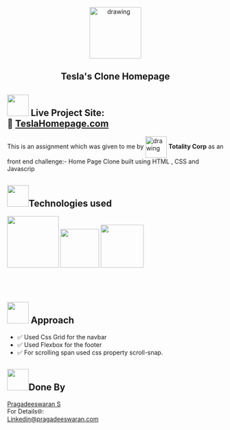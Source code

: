 
<div align="center">
<img src="https://www.carlogos.org/car-logos/tesla-logo-2200x2800.png"  align="center" alt="drawing" width="120" />
  <h2 align="center"> Tesla's Clone Homepage <br></h2>
</div> 
<div>
<h2><img src="https://raw.githubusercontent.com/Tarikul-Islam-Anik/Animated-Fluent-Emojis/master/Emojis/Travel%20and%20places/Rocket.png" width="50px">  Live Project Site: <br>🔗 <a href="https://635189e4aa348f7defb09e51--pragadees.netlify.app/">TeslaHomepage.com</a></h2> 
</div>
<div>
This is an assignment which was given to me by
  <img src="https://www.totalitycorp.com/_next/static/media/logo.f83b3df6.webp"  align="center" alt="drawing" width="50" /> <b>Totality Corp</b> as an front end challenge:- Home Page Clone  built using HTML , CSS and Javascrip

</div>

<h2><img src="https://www.pngarts.com/files/3/Technology-PNG-Picture.png" width="50px">Technologies used</h2>
<p><img src="https://upload.wikimedia.org/wikipedia/commons/thumb/6/61/HTML5_logo_and_wordmark.svg/1200px-HTML5_logo_and_wordmark.svg.png" width="120px">
<img src="https://upload.wikimedia.org/wikipedia/commons/thumb/d/d5/CSS3_logo_and_wordmark.svg/1200px-CSS3_logo_and_wordmark.svg.png" width="90px">
<img src="https://www.computerhope.com/jargon/j/javascript.png" width="100px"></p>
<br>
<br>


<h2><img src="https://play-lh.googleusercontent.com/pjUulZ-Vdo7qPKxk3IRhnk8SORPlgSydSyYEjm7fGcoXO8wDyYisWXwQqEjMryZ_sqK2" width="50px"> Approach</h2>
<ul>
<li>✅ Used Css Grid for the navbar</li>
<li>✅ Used Flexbox for the footer</li>
<li>✅ For scrolling span used css property scroll-snap.</li>
</ul>

<h2><img src="https://cdn.iconscout.com/icon/free/png-128/programmer-6371508-5338499.png" width="50px">Done By</h2>
<a href="https://github.com/Pragadeesvp">Pragadeeswaran S<a>
<br>For Details🌐:<br>
<a href="https://www.linkedin.com/in/pragadeeswarans/">Linkedin@pragadeeswaran.com</a>
  
